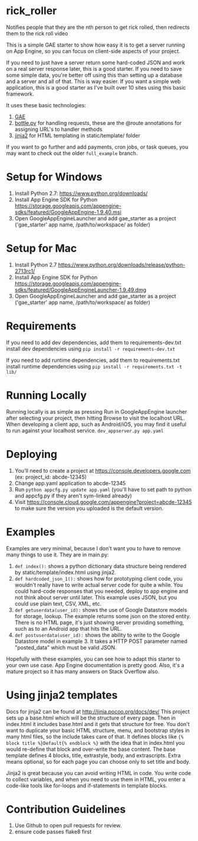 # rick_roller
Notifies people that they are the nth person to get rick rolled, then redirects them to the rick roll video


This is a simple GAE starter to show how easy it is to get a server running on App Engine, so you can focus on client-side aspects of your project.

If you need to just have a server return some hard-coded JSON and work on a real server response later, this is a good starter.
If you need to save some simple data, you're better off using this than setting up a database and a server and all of that.  This is way easier.
If you want a simple web application, this is a good starter as I've built over 10 sites using this basic framework.

It uses these basic technologies:

1. [GAE](https://developers.google.com/appengine/)
2. [bottle.py](http://bottlepy.org/) for handling requests, these are the @route annotations for assigning URL's to handler methods
3. [jinja2](http://jinja.pocoo.org/docs/dev/) for HTML templating in static/template/ folder

If you want to go further and add payments, cron jobs, or task queues, you may want to check out the older `full_example` branch.

Setup for Windows
============
1. Install Python 2.7: https://www.python.org/downloads/
2. Install App Engine SDK for Python https://storage.googleapis.com/appengine-sdks/featured/GoogleAppEngine-1.9.40.msi
3. Open GoogleAppEngineLauncher and add gae_starter as a project ('gae_starter' app name, /path/to/workspace/ as folder)

Setup for Mac
============
1. Install Python 2.7 https://www.python.org/downloads/release/python-2713rc1/
2. Install App Engine SDK for Python https://storage.googleapis.com/appengine-sdks/featured/GoogleAppEngineLauncher-1.9.49.dmg
3. Open GoogleAppEngineLauncher and add gae_starter as a project ('gae_starter' app name, /path/to/workspace/ as folder)

Requirements
============
If you need to add dev dependencies, add them to requirements-dev.txt
install dev dependencies using `pip install -r requirements-dev.txt`

If you need to add runtime dependencies, add them to requirements.txt
install runtime dependencies using `pip install -r requirements.txt -t lib/`

Running Locally
============
Running locally is as simple as pressing Run in GoogleAppEngine launcher after selecting your project, then hitting
 Browse to visit the localhost URL.  When developing
 a client app, such as Android/iOS, you may find it useful to run against your localhost service.
 ```dev_appserver.py app.yaml```

Deploying
============
1. You'll need to create a project at https://console.developers.google.com (ex: project_id: abcde-12345)
2. Change app.yaml application to abcde-12345
3. Run `python appcfg.py update app.yaml` (you'll have to set path to python and appcfg.py if they aren't sym-linked already)
4. Visit https://console.cloud.google.com/appengine?project=abcde-12345 to make sure the version you uploaded is the default version.

Examples
=======
Examples are very minimal, because I don't want you to have to remove many things to use it.  They are in main.py:
1. `def index():` shows a python dictionary data structure being rendered by static/template/index.html using jinja2.
2. `def hardcoded_json_1():` shows how for prototyping client code, you wouldn't really have to write actual server code
 for quite a while.  You could hard-code responses that you needed, deploy to app engine and not think about server until later.
 This example uses JSON, but you could use plain text, CSV, XML, etc.
3. `def getuserdata(user_id):` shows the use of Google Datastore models for storage, lookup.  The example returns some json on
 the stored entity.  There is no HTML page, it's just showing server providing something, such as to an Android app that hits the URL.
4. `def postuserdata(user_id):` shows the ability to write to the Google Datastore model in example 3.  It takes a HTTP POST parameter named
 "posted_data" which must be valid JSON.

Hopefully with these examples, you can see how to adapt this starter to your own use case.  App Engine documentation is pretty good.
Also, it's a mature project so it has many answers on Stack Overflow also.

Using jinja2 templates
=======
Docs for jinja2 can be found at http://jinja.pocoo.org/docs/dev/
This project sets up a base.html which will be the structure of every page.  Then in index.html it includes base.html and it gets
that structure for free.  You don't want to duplicate your basic HTML structure, menu, and bootstrap styles in many html files, so the
include takes care of that.
It defines blocks like `{% block title %}Default{% endblock %}` with the idea that in index.html you would re-define that block and over-write
the base content.  The base template defines 4 blocks, title, extrastyle, body, and extrascripts.  Extra means optional, so for each page you
can choose only to set title and body.

Jinja2 is great because you can avoid writing HTML in code.
 You write code to collect variables, and when you need to use them in HTML,
 you enter a code-like tools like for-loops and if-statements in template blocks.

Contribution Guidelines
=======
1. Use Github to open pull requests for review.
2. ensure code passes flake8 first
